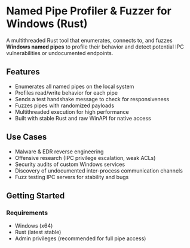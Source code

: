 # Named Pipe Profiler & Fuzzer for Windows (Rust)

A multithreaded Rust tool that enumerates, connects to, and fuzzes **Windows named pipes** to profile their behavior and detect potential IPC vulnerabilities or undocumented endpoints.

## Features

- Enumerates all named pipes on the local system
- Profiles read/write behavior for each pipe
- Sends a test handshake message to check for responsiveness
- Fuzzes pipes with randomized payloads
- Multithreaded execution for high performance
- Built with stable Rust and raw WinAPI for native access

## Use Cases

- Malware & EDR reverse engineering
- Offensive research (IPC privilege escalation, weak ACLs)
- Security audits of custom Windows services
- Discovery of undocumented inter-process communication channels
- Fuzz testing IPC servers for stability and bugs

## Getting Started

### Requirements

- Windows (x64)
- Rust (latest stable)
- Admin privileges (recommended for full pipe access)
